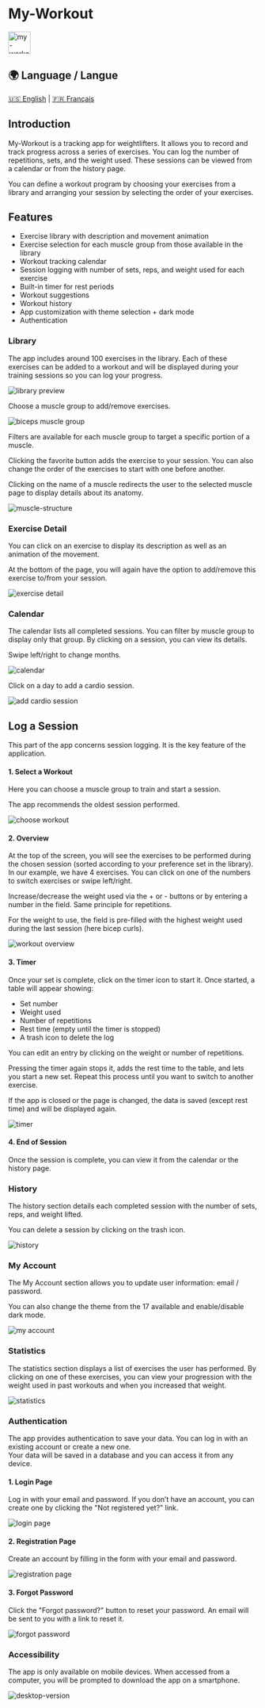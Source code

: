 # My-Workout

<a href="http://my-workout.alexandre-vernet.fr/" target="_blank" rel="noreferrer">
<img alt="my-workout logo" src="https://raw.githubusercontent.com/Alexandre-Vernet/My-Workout/refs/heads/main/apps/app/public/favicon.ico" width="45">
</a>


## 🌍 Language / Langue

[🇺🇸 English](README.md) | [🇫🇷 Français](README.fr.md)


## Introduction

My-Workout is a tracking app for weightlifters. It allows you to record and track progress across a series of exercises. You can log the number of repetitions, sets, and the weight used. These sessions can be viewed from a calendar or from the history page.

You can define a workout program by choosing your exercises from a library and arranging your session by selecting the order of your exercises.

## Features

- Exercise library with description and movement animation  
- Exercise selection for each muscle group from those available in the library  
- Workout tracking calendar  
- Session logging with number of sets, reps, and weight used for each exercise  
- Built-in timer for rest periods  
- Workout suggestions  
- Workout history  
- App customization with theme selection + dark mode  
- Authentication  

### Library

The app includes around 100 exercises in the library. Each of these exercises can be added to a workout and will be displayed during your training sessions so you can log your progress.

![library preview](https://github.com/user-attachments/assets/b1443344-93dd-48a4-b05e-7baafbf730bc)

Choose a muscle group to add/remove exercises.  

![biceps muscle group](https://github.com/user-attachments/assets/130a583b-52ed-4da1-b0f7-4868253ef3ed)

Filters are available for each muscle group to target a specific portion of a muscle.  

Clicking the favorite button adds the exercise to your session. You can also change the order of the exercises to start with one before another.  

Clicking on the name of a muscle redirects the user to the selected muscle page to display details about its anatomy.  

![muscle-structure](https://github.com/user-attachments/assets/76d2103a-db7d-4165-b3b3-cbc6ee3b383e)

### Exercise Detail

You can click on an exercise to display its description as well as an animation of the movement.  

At the bottom of the page, you will again have the option to add/remove this exercise to/from your session.  

![exercise detail](https://github.com/user-attachments/assets/a4bc38a8-e577-4638-8db9-b23d05be31fd)

### Calendar

The calendar lists all completed sessions. You can filter by muscle group to display only that group. By clicking on a session, you can view its details.  

Swipe left/right to change months.  

![calendar](https://github.com/user-attachments/assets/c0341896-a0ec-4d24-b58a-2cc528455d22)

Click on a day to add a cardio session.  

![add cardio session](https://github.com/user-attachments/assets/bd988a3b-8cd7-4647-a76a-0c44578b4313)

## Log a Session

This part of the app concerns session logging. It is the key feature of the application.  

#### 1. Select a Workout
Here you can choose a muscle group to train and start a session.  

The app recommends the oldest session performed.  

![choose workout](https://github.com/user-attachments/assets/5f4f42f9-c34e-4a45-a86a-e4a6840eb777)

#### 2. Overview

At the top of the screen, you will see the exercises to be performed during the chosen session (sorted according to your preference set in the library). In our example, we have 4 exercises. You can click on one of the numbers to switch exercises or swipe left/right.  

Increase/decrease the weight used via the + or - buttons or by entering a number in the field. Same principle for repetitions.  

For the weight to use, the field is pre-filled with the highest weight used during the last session (here bicep curls).  

![workout overview](https://github.com/user-attachments/assets/b9da1985-b1d9-49fd-a48c-ff03e4dbf550)

#### 3. Timer
Once your set is complete, click on the timer icon to start it. Once started, a table will appear showing:

- Set number  
- Weight used  
- Number of repetitions  
- Rest time (empty until the timer is stopped)  
- A trash icon to delete the log  

You can edit an entry by clicking on the weight or number of repetitions.  

Pressing the timer again stops it, adds the rest time to the table, and lets you start a new set. Repeat this process until you want to switch to another exercise.  

If the app is closed or the page is changed, the data is saved (except rest time) and will be displayed again.  

![timer](https://github.com/user-attachments/assets/34a9711b-3ec0-4e9a-8398-48d16a17ae7f)

#### 4. End of Session
Once the session is complete, you can view it from the calendar or the history page.  

### History

The history section details each completed session with the number of sets, reps, and weight lifted.  

You can delete a session by clicking on the trash icon.  

![history](https://github.com/user-attachments/assets/08cb0d38-c02b-49b5-a07c-c861eef50166)

### My Account

The My Account section allows you to update user information: email / password.  

You can also change the theme from the 17 available and enable/disable dark mode.  

![my account](https://github.com/user-attachments/assets/f1993160-2e83-4f19-9730-e50cd608ca74)

### Statistics

The statistics section displays a list of exercises the user has performed. By clicking on one of these exercises, you can view your progression with the weight used in past workouts and when you increased that weight.  

![statistics](https://github.com/user-attachments/assets/ff03a702-6839-4b46-a19f-fc9df56be431)

### Authentication

The app provides authentication to save your data. You can log in with an existing account or create a new one.  
Your data will be saved in a database and you can access it from any device.  

#### 1. Login Page

Log in with your email and password. If you don’t have an account, you can create one by clicking the "Not registered yet?" link.  

![login page](https://github.com/user-attachments/assets/8bb3f0ca-6eb8-444b-bc4a-38a5f8afefe5)

#### 2. Registration Page
Create an account by filling in the form with your email and password.  

![registration page](https://github.com/user-attachments/assets/349e1fde-11e8-496b-8781-ec3709a3dc97)

#### 3. Forgot Password

Click the "Forgot password?" button to reset your password. An email will be sent to you with a link to reset it.  

![forgot password](https://github.com/user-attachments/assets/8141f960-72b6-4048-b1bc-def09e7bdd7d)

### Accessibility
The app is only available on mobile devices. When accessed from a computer, you will be prompted to download the app on a smartphone.  

![desktop-version](https://github.com/user-attachments/assets/7760b9af-e2a4-46fe-b137-87f6579b6321)
